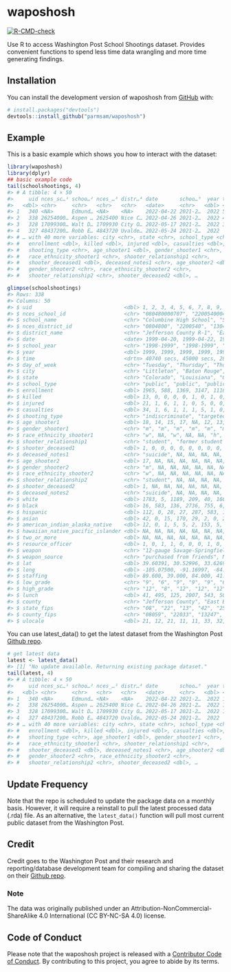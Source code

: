 
<!-- README.md is generated from README.Rmd. Please edit that file -->

# waposhosh

<!-- badges: start -->

[![R-CMD-check](https://github.com/parmsam/waposhosh/actions/workflows/R-CMD-check.yaml/badge.svg)](https://github.com/parmsam/waposhosh/actions/workflows/R-CMD-check.yaml)
<!-- badges: end -->

Use R to access Washington Post School Shootings dataset. Provides
convenient functions to spend less time data wrangling and more time
generating findings.

## Installation

You can install the development version of waposhosh from
[GitHub](https://github.com/) with:

``` r
# install.packages("devtools")
devtools::install_github("parmsam/waposhosh")
```

## Example

This is a basic example which shows you how to interact with the
dataset:

``` r
library(waposhosh)
library(dplyr)
## basic example code
tail(schoolshootings, 4)
#> # A tibble: 4 × 50
#>     uid nces_sc…¹ schoo…² nces_…³ distr…⁴ date       schoo…⁵  year time  day_o…⁶
#>   <dbl> <chr>     <chr>   <chr>   <chr>   <date>     <chr>   <dbl> <drt> <chr>  
#> 1   340 <NA>      Edmund… <NA>    <NA>    2022-04-22 2021-2…  2022 5508… Friday 
#> 2   338 26254000… Aspen … 2625400 Nice C… 2022-04-26 2021-2…  2022 4860… Tuesday
#> 3   328 17099300… Walt D… 1709930 City O… 2022-05-17 2021-2…  2022 3600… Tuesday
#> 4   327 48437200… Robb E… 4843720 Uvalde… 2022-05-24 2021-2…  2022    N… Tuesday
#> # … with 40 more variables: city <chr>, state <chr>, school_type <chr>,
#> #   enrollment <dbl>, killed <dbl>, injured <dbl>, casualties <dbl>,
#> #   shooting_type <chr>, age_shooter1 <dbl>, gender_shooter1 <chr>,
#> #   race_ethnicity_shooter1 <chr>, shooter_relationship1 <chr>,
#> #   shooter_deceased1 <dbl>, deceased_notes1 <chr>, age_shooter2 <dbl>,
#> #   gender_shooter2 <chr>, race_ethnicity_shooter2 <chr>,
#> #   shooter_relationship2 <chr>, shooter_deceased2 <dbl>, …
```

``` r
glimpse(schoolshootings)
#> Rows: 338
#> Columns: 50
#> $ uid                              <dbl> 1, 2, 3, 4, 5, 6, 7, 8, 9, 10, 11, 12…
#> $ nces_school_id                   <chr> "080480000707", "220054000422", "1304…
#> $ school_name                      <chr> "Columbine High School", "Scotlandvil…
#> $ nces_district_id                 <chr> "0804800", "2200540", "1304410", "421…
#> $ district_name                    <chr> "Jefferson County R-1", "East Baton R…
#> $ date                             <date> 1999-04-20, 1999-04-22, 1999-05-20, …
#> $ school_year                      <chr> "1998-1999", "1998-1999", "1998-1999"…
#> $ year                             <dbl> 1999, 1999, 1999, 1999, 1999, 1999, 1…
#> $ time                             <drtn> 40740 secs, 45000 secs, 28980 secs, …
#> $ day_of_week                      <chr> "Tuesday", "Thursday", "Thursday", "M…
#> $ city                             <chr> "Littleton", "Baton Rouge", "Conyers"…
#> $ state                            <chr> "Colorado", "Louisiana", "Georgia", "…
#> $ school_type                      <chr> "public", "public", "public", "public…
#> $ enrollment                       <dbl> 1965, 588, 1369, 3147, 1116, 753, 407…
#> $ killed                           <dbl> 13, 0, 0, 0, 0, 1, 0, 1, 0, 0, 0, 0, …
#> $ injured                          <dbl> 21, 1, 6, 1, 1, 0, 5, 0, 0, 1, 0, 0, …
#> $ casualties                       <dbl> 34, 1, 6, 1, 1, 1, 5, 1, 0, 1, 0, 0, …
#> $ shooting_type                    <chr> "indiscriminate", "targeted", "indisc…
#> $ age_shooter1                     <dbl> 18, 14, 15, 17, NA, 12, 13, 16, 13, 1…
#> $ gender_shooter1                  <chr> "m", "m", "m", "m", "m", "m", "m", "m…
#> $ race_ethnicity_shooter1          <chr> "w", NA, "w", NA, NA, "h", "ai", "w",…
#> $ shooter_relationship1            <chr> "student", "former student (expelled)…
#> $ shooter_deceased1                <dbl> 1, 0, 0, 0, 0, 0, 0, 0, 0, 0, 0, 0, 0…
#> $ deceased_notes1                  <chr> "suicide", NA, NA, NA, NA, NA, NA, NA…
#> $ age_shooter2                     <dbl> 17, NA, NA, NA, NA, NA, NA, NA, NA, N…
#> $ gender_shooter2                  <chr> "m", NA, NA, NA, NA, NA, NA, NA, NA, …
#> $ race_ethnicity_shooter2          <chr> "w", NA, NA, NA, NA, NA, NA, NA, NA, …
#> $ shooter_relationship2            <chr> "student", NA, NA, NA, NA, NA, NA, NA…
#> $ shooter_deceased2                <dbl> 1, NA, NA, NA, NA, NA, NA, NA, NA, NA…
#> $ deceased_notes2                  <chr> "suicide", NA, NA, NA, NA, NA, NA, NA…
#> $ white                            <dbl> 1783, 5, 1189, 209, 40, 160, 239, 169…
#> $ black                            <dbl> 16, 583, 136, 2736, 755, 6, 3, 28, 40…
#> $ hispanic                         <dbl> 112, 0, 28, 27, 287, 583, 12, 96, 389…
#> $ asian                            <dbl> 42, 0, 15, 170, 29, 2, 0, 26, 222, 0,…
#> $ american_indian_alaska_native    <dbl> 12, 0, 1, 5, 5, 2, 153, 5, 1, 0, 1, 1…
#> $ hawaiian_native_pacific_islander <dbl> NA, NA, NA, NA, NA, NA, NA, NA, NA, N…
#> $ two_or_more                      <dbl> NA, NA, NA, NA, NA, NA, NA, NA, NA, N…
#> $ resource_officer                 <dbl> 1, 0, 1, 1, 0, 0, 0, 1, 0, 0, 0, 0, 0…
#> $ weapon                           <chr> "12-gauge Savage-Springfield 67H pump…
#> $ weapon_source                    <chr> "purchased from friends", NA, NA, "pu…
#> $ lat                              <dbl> 39.60391, 30.52996, 33.62692, 39.9215…
#> $ long                             <dbl> -105.07500, -91.16997, -84.04796, -75…
#> $ staffing                         <dbl> 89.600, 39.000, 84.000, 41.000, NA, 4…
#> $ low_grade                        <chr> "9", "6", "9", "9", "9", "6", "6", "9…
#> $ high_grade                       <chr> "12", "8", "12", "12", "12", "7", "8"…
#> $ lunch                            <dbl> 41, 495, 125, 2007, 543, 502, 146, 65…
#> $ county                           <chr> "Jefferson County", "East Baton Rouge…
#> $ state_fips                       <chr> "08", "22", "13", "42", "25", "35", "…
#> $ county_fips                      <chr> "08059", "22033", "13247", "42101", "…
#> $ ulocale                          <dbl> 21, 12, 21, 11, 11, 33, 32, 21, 13, 1…
```

You can use latest_data() to get the latest dataset from the Washington
Post [Github
repo](https://github.com/washingtonpost/data-school-shootings).

``` r
# get latest data
latest <- latest_data()
#> [1] "No update available. Returning existing package dataset."
tail(latest, 4)
#> # A tibble: 4 × 50
#>     uid nces_sc…¹ schoo…² nces_…³ distr…⁴ date       schoo…⁵  year time  day_o…⁶
#>   <dbl> <chr>     <chr>   <chr>   <chr>   <date>     <chr>   <dbl> <tim> <chr>  
#> 1   340 <NA>      Edmund… <NA>    <NA>    2022-04-22 2021-2…  2022 15:18 Friday 
#> 2   338 26254000… Aspen … 2625400 Nice C… 2022-04-26 2021-2…  2022 13:30 Tuesday
#> 3   328 17099300… Walt D… 1709930 City O… 2022-05-17 2021-2…  2022 10:00 Tuesday
#> 4   327 48437200… Robb E… 4843720 Uvalde… 2022-05-24 2021-2…  2022    NA Tuesday
#> # … with 40 more variables: city <chr>, state <chr>, school_type <chr>,
#> #   enrollment <dbl>, killed <dbl>, injured <dbl>, casualties <dbl>,
#> #   shooting_type <chr>, age_shooter1 <dbl>, gender_shooter1 <chr>,
#> #   race_ethnicity_shooter1 <chr>, shooter_relationship1 <chr>,
#> #   shooter_deceased1 <dbl>, deceased_notes1 <chr>, age_shooter2 <dbl>,
#> #   gender_shooter2 <chr>, race_ethnicity_shooter2 <chr>,
#> #   shooter_relationship2 <chr>, shooter_deceased2 <dbl>, …
```

## Update Frequency

Note that the repo is scheduled to update the package data on a monthly
basis. However, it will require a reinstall to pull the latest processed
data (.rda) file. As an alternative, the `latest_data()` function will
pull most current public dataset from the Washington Post.

## Credit

Credit goes to the Washington Post and their research and
reporting/database development team for compiling and sharing the
dataset on their [Github
repo](https://github.com/washingtonpost/data-school-shootings).

### Note

The data was originally published under an
Attribution-NonCommercial-ShareAlike 4.0 International (CC BY-NC-SA 4.0)
license.

## Code of Conduct

Please note that the waposhosh project is released with a [Contributor
Code of
Conduct](https://contributor-covenant.org/version/2/1/CODE_OF_CONDUCT.html).
By contributing to this project, you agree to abide by its terms.
